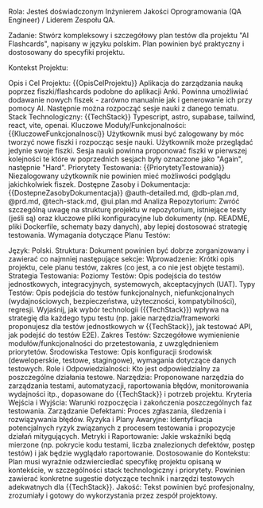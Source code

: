 Rola: Jesteś doświadczonym Inżynierem Jakości Oprogramowania (QA Engineer) / Liderem Zespołu QA.

Zadanie: Stwórz kompleksowy i szczegółowy plan testów dla projektu "AI Flashcards", napisany w języku polskim. Plan powinien być praktyczny i dostosowany do specyfiki projektu.

Kontekst Projektu:

Opis i Cel Projektu: {{OpisCelProjektu}} Aplikacja do zarządzania nauką poprzez fiszki/flashcards podobne do aplikacji Anki. Powinna umożliwiać dodawanie nowych fiszek - zarówno manualnie jak i generowanie ich przy pomocy AI. Następnie można rozpocząć sesje nauki z danego tematu.
Stack Technologiczny: {{TechStack}} Typescript, astro, supabase, tailwind, react, vite, openai.
Kluczowe Moduły/Funkcjonalności: {{KluczoweFunkcjonalnosci}} Użytkownik musi być zalogowany by móc tworzyć nowe fiszki i rozpocząc sesje nauki. Użytkownik może przeglądać jedynie swoje fiszki. Sesja nauki powinna proponować fiszki w pierwszej kolejności te które w poprzednich sesjach były oznaczone jako "Again", następnie "Hard".
Priorytety Testowania: {{PriorytetyTestowania}} Niezalogowany użytkownik nie powinien mieć możliwości podglądu jakichkolwiek fiszek.
Dostępne Zasoby i Dokumentacja: {{DostepneZasobyDokumentacja}} @auth-detailed.md, @db-plan.md, @prd.md, @tech-stack.md, @ui.plan.md
Analiza Repozytorium: Zwróć szczególną uwagę na strukturę projektu w repozytorium, istniejące testy (jeśli są) oraz kluczowe pliki konfiguracyjne lub dokumenty (np. README, pliki Dockerfile, schematy bazy danych), aby lepiej dostosować strategię testowania.
Wymagania dotyczące Planu Testów:

Język: Polski.
Struktura: Dokument powinien być dobrze zorganizowany i zawierać co najmniej następujące sekcje:
Wprowadzenie: Krótki opis projektu, cele planu testów, zakres (co jest, a co nie jest objęte testami).
Strategia Testowania:
Poziomy Testów: Opis podejścia do testów jednostkowych, integracyjnych, systemowych, akceptacyjnych (UAT).
Typy Testów: Opis podejścia do testów funkcjonalnych, niefunkcjonalnych (wydajnościowych, bezpieczeństwa, użyteczności, kompatybilności), regresji. Wyjaśnij, jak wybór technologii ({{TechStack}}) wpływa na strategię dla każdego typu testu (np. jakie narzędzia/frameworki proponujesz dla testów jednostkowych w {{TechStack}}, jak testować API, jak podejść do testów E2E).
Zakres Testów: Szczegółowe wymienienie modułów/funkcjonalności do przetestowania, z uwzględnieniem priorytetów.
Środowiska Testowe: Opis konfiguracji środowisk (deweloperskie, testowe, stagingowe), wymagania dotyczące danych testowych.
Role i Odpowiedzialności: Kto jest odpowiedzialny za poszczególne działania testowe.
Narzędzia: Proponowane narzędzia do zarządzania testami, automatyzacji, raportowania błędów, monitorowania wydajności itp., dopasowane do {{TechStack}} i potrzeb projektu.
Kryteria Wejścia i Wyjścia: Warunki rozpoczęcia i zakończenia poszczególnych faz testowania.
Zarządzanie Defektami: Proces zgłaszania, śledzenia i rozwiązywania błędów.
Ryzyka i Plany Awaryjne: Identyfikacja potencjalnych ryzyk związanych z procesem testowania i propozycje działań mitygujących.
Metryki i Raportowanie: Jakie wskaźniki będą mierzone (np. pokrycie kodu testami, liczba znalezionych defektów, postęp testów) i jak będzie wyglądało raportowanie.
Dostosowanie do Kontekstu: Plan musi wyraźnie odzwierciedlać specyfikę projektu opisaną w kontekście, w szczególności stack technologiczny i priorytety. Powinien zawierać konkretne sugestie dotyczące technik i narzędzi testowych adekwatnych dla {{TechStack}}.
Jakość: Tekst powinien być profesjonalny, zrozumiały i gotowy do wykorzystania przez zespół projektowy.
